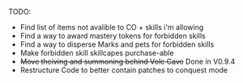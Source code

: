 TODO:
- Find list of items not avalible to CO + skills i'm allowing
- Find a way to award mastery tokens for forbidden skills
- Find a way to disperse Marks and pets for forbidden skills
- Make forbidden skill skillcapes purchase-able
- ~~Move theiving and summoning behind Volc Cave~~ Done in V0.9.4
- Restructure Code to better contain patches to conquest mode
